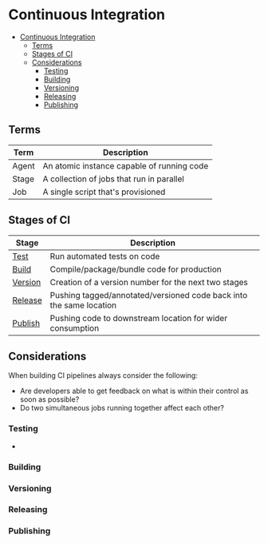 # Continuous Integration

- [Continuous Integration](#Continuous-Integration)
  - [Terms](#Terms)
  - [Stages of CI](#Stages-of-CI)
  - [Considerations](#Considerations)
    - [Testing](#Testing)
    - [Building](#Building)
    - [Versioning](#Versioning)
    - [Releasing](#Releasing)
    - [Publishing](#Publishing)

## Terms

| Term | Description |
| ---|--- |
| Agent | An atomic instance capable of running code |
| Stage | A collection of jobs that run in parallel |
| Job | A single script that's provisioned |

## Stages of CI

| Stage | Description |
| ---|--- |
| [Test](#Testing) | Run automated tests on code |
| [Build](#Building) | Compile/package/bundle code for production |
| [Version](#Versioning) | Creation of a version number for the next two stages |
| [Release](#Releasing) | Pushing tagged/annotated/versioned code back into the same location |
| [Publish](#Publishing) | Pushing code to downstream location for wider consumption |

## Considerations

When building CI pipelines always consider the following:
- Are developers able to get feedback on what is within their control as soon as possible?
- Do two simultaneous jobs running together affect each other?

### Testing
- 

### Building

### Versioning

### Releasing

### Publishing
